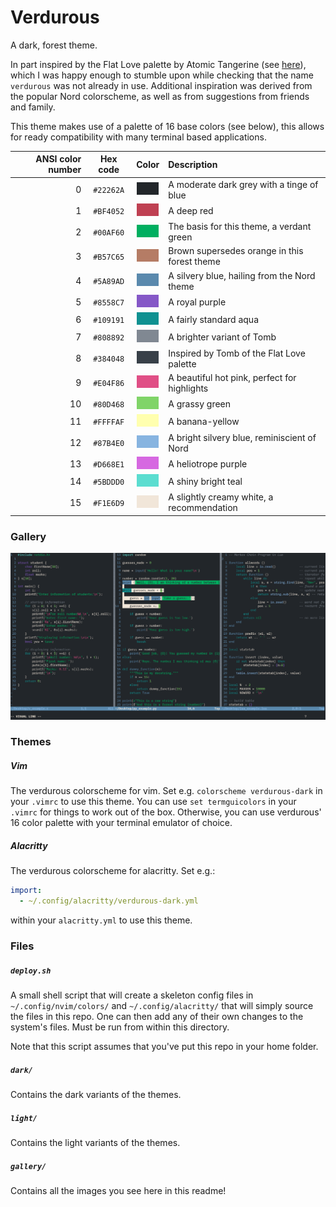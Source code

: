 # Verdurous

A dark, forest theme.

In part inspired by the Flat Love palette by Atomic Tangerine (see
[here](https://www.colourlovers.com/palette/3182748/Flat_love)), which I was
happy enough to stumble upon while checking that the name `verdurous` was not
already in use. Additional inspiration was derived from the popular Nord
colorscheme, as well as from suggestions from friends and family.

This theme makes use of a palette of 16 base colors (see below), this allows for
ready compatibility with many terminal based applications.

| ANSI color number | Hex code  | Color                            | Description                                  |
|------------------:|:---------:|:--------------------------------:|:---------------------------------------------|
| 0                 | `#22262A` | ![#22262A](./gallery/22262A.png) | A moderate dark grey with a tinge of blue    |
| 1                 | `#BF4052` | ![#BF4052](./gallery/BF4052.png) | A deep red                                   |
| 2                 | `#00AF60` | ![#00AF60](./gallery/00AF60.png) | The basis for this theme, a verdant green    |
| 3                 | `#B57C65` | ![#B57C65](./gallery/B57C65.png) | Brown supersedes orange in this forest theme |
| 4                 | `#5A89AD` | ![#5A89AD](./gallery/5A89AD.png) | A silvery blue, hailing from the Nord theme  |
| 5                 | `#8558C7` | ![#8558C7](./gallery/8558C7.png) | A royal purple                               |
| 6                 | `#109191` | ![#109191](./gallery/109191.png) | A fairly standard aqua                       |
| 7                 | `#808892` | ![#808892](./gallery/808892.png) | A brighter variant of Tomb                   |
| 8                 | `#384048` | ![#384048](./gallery/384048.png) | Inspired by Tomb of the Flat Love palette    |
| 9                 | `#E04F86` | ![#E04F86](./gallery/E04F86.png) | A beautiful hot pink, perfect for highlights |
| 10                | `#80D468` | ![#80D468](./gallery/80D468.png) | A grassy green                               |
| 11                | `#FFFFAF` | ![#FFFFAF](./gallery/FFFFAF.png) | A banana-yellow                              |
| 12                | `#87B4E0` | ![#87B4E0](./gallery/87B4E0.png) | A bright silvery blue, reminiscient of Nord  |
| 13                | `#D668E1` | ![#D668E1](./gallery/D668E1.png) | A heliotrope purple                          |
| 14                | `#5BDDD0` | ![#5BDDD0](./gallery/5BDDD0.png) | A shiny bright teal                          |
| 15                | `#F1E6D9` | ![#F1E6D9](./gallery/F1E6D9.png) | A slightly creamy white, a recommendation    |

### Gallery

![Vim with several vertical splits](./gallery/splits.png)

### Themes

##### Vim
The verdurous colorscheme for vim. Set e.g. `colorscheme verdurous-dark` in your
`.vimrc` to use this theme. You can use `set termguicolors` in your `.vimrc` for
things to work out of the box. Otherwise, you can use verdurous' 16 color
palette with your terminal emulator of choice.

##### Alacritty
The verdurous colorscheme for alacritty. Set e.g.:
```yml
import:
  - ~/.config/alacritty/verdurous-dark.yml
```
within your `alacritty.yml` to use this theme.

### Files

##### `deploy.sh`
A small shell script that will create a skeleton config files in
`~/.config/nvim/colors/` and `~/.config/alacritty/` that will simply source the
files in this repo. One can then add any of their own changes to the system's
files. Must be run from within this directory.

Note that this script assumes that you've put this repo in your home folder.

##### `dark/`
Contains the dark variants of the themes.

##### `light/`
Contains the light variants of the themes.

##### `gallery/`
Contains all the images you see here in this readme!
